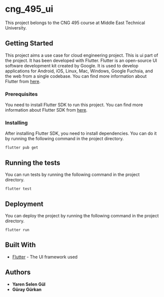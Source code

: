 # cng_495_ui

This project belongs to the CNG 495 course at Middle East Technical University.

## Getting Started

This project aims a use case for cloud engineering project. This is ui part of the project. It has been developed with Flutter. Flutter is an open-source UI software development kit created by Google. It is used to develop applications for Android, iOS, Linux, Mac, Windows, Google Fuchsia, and the web from a single codebase. You can find more information about Flutter from [here](https://flutter.dev/).

### Prerequisites

You need to install Flutter SDK to run this project. You can find more information about Flutter SDK from [here](https://flutter.dev/docs/get-started/install).

### Installing

After installing Flutter SDK, you need to install dependencies. You can do it by running the following command in the project directory.

`flutter pub get`

## Running the tests

You can run tests by running the following command in the project directory.

`flutter test`

## Deployment

You can deploy the project by running the following command in the project directory.

`flutter run`

## Built With

- [Flutter](https://flutter.dev/) - The UI framework used

## Authors

- **Yaren Selen Gül**
- **Güray Gürkan**
